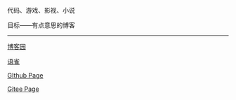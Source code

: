 代码、游戏、影视、小说

目标——有点意思的博客

---

[博客园](https://www.cnblogs.com/mazy-699/)

[语雀](https://www.yuque.com/mazy)

[GIthub Page](https://mazy699.github.io/)

[Gitee Page](https://mazy699.gitee.io/)